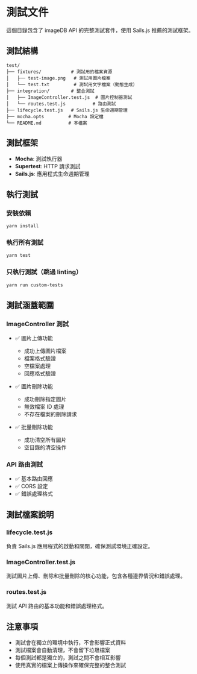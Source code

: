 # 測試文件

這個目錄包含了 imageDB API 的完整測試套件，使用 Sails.js 推薦的測試框架。

## 測試結構

```
test/
├── fixtures/           # 測試用的檔案資源
│   ├── test-image.png   # 測試用圖片檔案
│   └── test.txt         # 測試用文字檔案（動態生成）
├── integration/        # 整合測試
│   ├── ImageController.test.js  # 圖片控制器測試
│   └── routes.test.js          # 路由測試
├── lifecycle.test.js   # Sails.js 生命週期管理
├── mocha.opts         # Mocha 設定檔
└── README.md          # 本檔案
```

## 測試框架

- **Mocha**: 測試執行器
- **Supertest**: HTTP 請求測試
- **Sails.js**: 應用程式生命週期管理

## 執行測試

### 安裝依賴
```bash
yarn install
```

### 執行所有測試
```bash
yarn test
```

### 只執行測試（跳過 linting）
```bash
yarn run custom-tests
```

## 測試涵蓋範圍

### ImageController 測試
- ✅ 圖片上傳功能
  - 成功上傳圖片檔案
  - 檔案格式驗證
  - 空檔案處理
  - 回應格式驗證

- ✅ 圖片刪除功能
  - 成功刪除指定圖片
  - 無效檔案 ID 處理
  - 不存在檔案的刪除請求

- ✅ 批量刪除功能
  - 成功清空所有圖片
  - 空目錄的清空操作

### API 路由測試
- ✅ 基本路由回應
- ✅ CORS 設定
- ✅ 錯誤處理格式

## 測試檔案說明

### lifecycle.test.js
負責 Sails.js 應用程式的啟動和關閉，確保測試環境正確設定。

### ImageController.test.js
測試圖片上傳、刪除和批量刪除的核心功能，包含各種邊界情況和錯誤處理。

### routes.test.js
測試 API 路由的基本功能和錯誤處理格式。

## 注意事項

- 測試會在獨立的環境中執行，不會影響正式資料
- 測試檔案會自動清理，不會留下垃圾檔案
- 每個測試都是獨立的，測試之間不會相互影響
- 使用真實的檔案上傳操作來確保完整的整合測試